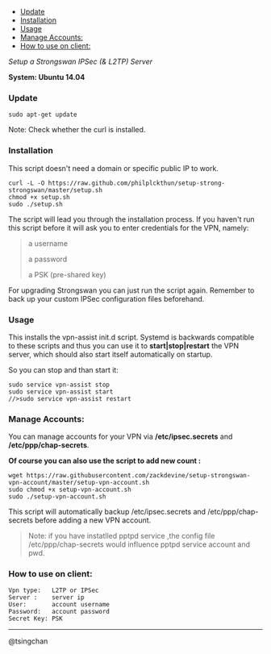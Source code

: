 <!-- TOC -->

- [Update](#update)
- [Installation](#installation)
- [Usage](#usage)
- [Manage Accounts:](#manage-accounts)
- [How to use on client:](#how-to-use-on-client)

<!-- /TOC -->

*Setup a Strongswan IPSec (& L2TP) Server*

**System: Ubuntu 14.04**

### Update ###

	sudo apt-get update

Note: Check whether the curl is installed.

### Installation ###

This script doesn't need a domain or specific public IP to work.

	curl -L -O https://raw.github.com/philplckthun/setup-strong-strongswan/master/setup.sh
	chmod +x setup.sh
	sudo ./setup.sh

The script will lead you through the installation process. If you haven't run this script before it will ask you to enter credentials for the VPN, namely:

> a username
> 
> a password
> 
> a PSK (pre-shared key)

For upgrading Strongswan you can just run the script again. Remember to back up your custom IPSec configuration files beforehand.

### Usage ###

This installs the vpn-assist init.d script. Systemd is backwards compatible to these scripts and thus you can use it to **start|stop|restart** the VPN server, which should also start itself automatically on startup.

So you can stop and than start it:

	sudo service vpn-assist stop
	sudo service vpn-assist start
	//>sudo service vpn-assist restart


### Manage Accounts: ###
You can manage accounts for your VPN via **/etc/ipsec.secrets** and **/etc/ppp/chap-secrets**. 

**Of  course you can also  use the script to add new count :**

	wget https://raw.githubusercontent.com/zackdevine/setup-strongswan-vpn-account/master/setup-vpn-account.sh
	sudo chmod +x setup-vpn-account.sh
	sudo ./setup-vpn-account.sh

This script will automatically backup /etc/ipsec.secrets and /etc/ppp/chap-secrets before adding a new VPN account.


> Note: if you have instatlled pptpd service ,the config file /etc/ppp/chap-secrets would influence pptpd service account and pwd.

### How to use on client: ###

	Vpn type:  	L2TP or IPSec
	Server : 	server ip
	User: 		account username
	Password: 	account password
	Secret Key: PSK


----------
@tsingchan